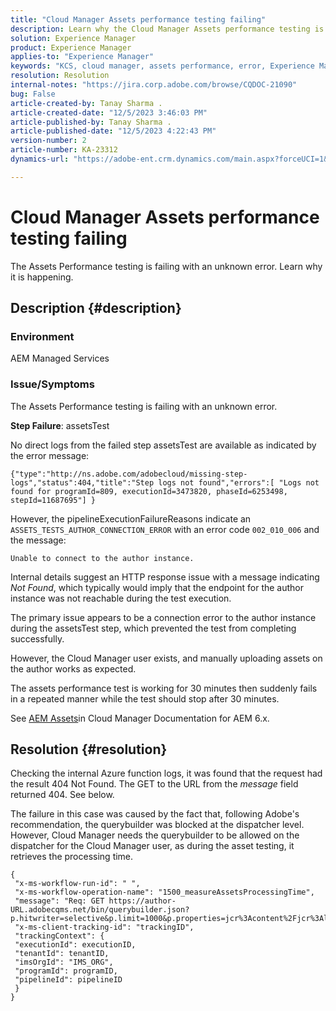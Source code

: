 ```yaml
---
title: "Cloud Manager Assets performance testing failing"
description: Learn why the Cloud Manager Assets performance testing is failing.
solution: Experience Manager
product: Experience Manager
applies-to: "Experience Manager"
keywords: "KCS, cloud manager, assets performance, error, Experience Manager"
resolution: Resolution
internal-notes: "https://jira.corp.adobe.com/browse/CQDOC-21090"
bug: False
article-created-by: Tanay Sharma .
article-created-date: "12/5/2023 3:46:03 PM"
article-published-by: Tanay Sharma .
article-published-date: "12/5/2023 4:22:43 PM"
version-number: 2
article-number: KA-23312
dynamics-url: "https://adobe-ent.crm.dynamics.com/main.aspx?forceUCI=1&pagetype=entityrecord&etn=knowledgearticle&id=ed605461-8593-ee11-be37-6045bd006b25"

---
```

# Cloud Manager Assets performance testing failing


The Assets Performance testing is failing with an unknown error. Learn why it is happening.

## Description {#description}


### Environment

AEM Managed Services

### Issue/Symptoms 

The Assets Performance testing is failing with an unknown error.

<b>Step Failure</b>: assetsTest

No direct logs from the failed step assetsTest are available as indicated by the error message:

`{"type":"http://ns.adobe.com/adobecloud/missing-step-logs","status":404,"title":"Step logs not found","errors":[ "Logs not found for programId=809, executionId=3473820, phaseId=6253498, stepId=11687695"] } `

However, the pipelineExecutionFailureReasons indicate an `ASSETS_TESTS_AUTHOR_CONNECTION_ERROR` with an error code `002_010_006` and the message:

`Unable to connect to the author instance. `

 Internal details suggest an HTTP response issue with a message indicating *Not Found*, which typically would imply that the endpoint for the author instance was not reachable during the test execution.

The primary issue appears to be a connection error to the author instance during the assetsTest step, which prevented the test from completing successfully.

However, the Cloud Manager user exists, and manually uploading assets on the author works as expected.

The assets performance test is working for 30 minutes then suddenly fails in a repeated manner while the test should stop after 30 minutes.

See [AEM Assets](https://experienceleague.adobe.com/docs/experience-manager-cloud-manager/content/using/code-quality-testing.html#aem-assets)in Cloud Manager Documentation for AEM 6.x.


## Resolution {#resolution}


Checking the internal Azure function logs, it was found that the request had the result 404 Not Found. The GET to the URL from the *message* field returned 404. See below.

The failure in this case was caused by the fact that, following Adobe's recommendation, the querybuilder was blocked at the dispatcher level.
However, Cloud Manager needs the querybuilder to be allowed on the dispatcher for the Cloud Manager user, as during the asset testing, it retrieves the processing time.




```
{
 "x-ms-workflow-run-id": " ",
 "x-ms-workflow-operation-name": "1500_measureAssetsProcessingTime",
 "message": "Req: GET https://author-URL.adobecqms.net/bin/querybuilder.json?p.hitwriter=selective&p.limit=1000&p.properties=jcr%3Acontent%2Fjcr%3AlastModified+jcr%3Acreated&path=%2Fcontent%2Fdam%2Fcloudmanager&property=jcr%3Acontent%2Fdam%3AassetState&property.depth=1&property.value=processed&type=dam%3AAsset",
 "x-ms-client-tracking-id": "trackingID",
 "trackingContext": {
 "executionId": executionID,
 "tenantId": tenantID,
 "imsOrgId": "IMS_ORG",
 "programId": programID,
 "pipelineId": pipelineID
 }
}
```

